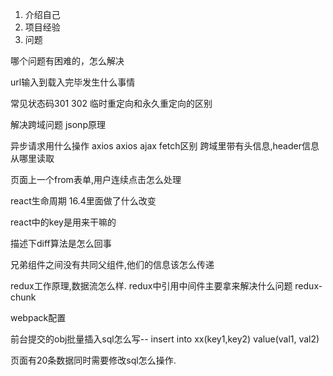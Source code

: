 1. 介绍自己
2. 项目经验
3. 问题

哪个问题有困难的，怎么解决

url输入到载入完毕发生什么事情

常见状态码301 302
临时重定向和永久重定向的区别

解决跨域问题 jsonp原理

异步请求用什么操作 axios
axios ajax fetch区别
跨域里带有头信息,header信息从哪里读取

页面上一个from表单,用户连续点击怎么处理

react生命周期 16.4里面做了什么改变

react中的key是用来干嘛的

描述下diff算法是怎么回事

兄弟组件之间没有共同父组件,他们的信息该怎么传递

redux工作原理,数据流怎么样.
redux中引用中间件主要拿来解决什么问题 redux-chunk

webpack配置

前台提交的obj批量插入sql怎么写-- insert into xx(key1,key2) value(val1, val2)

页面有20条数据同时需要修改sql怎么操作.